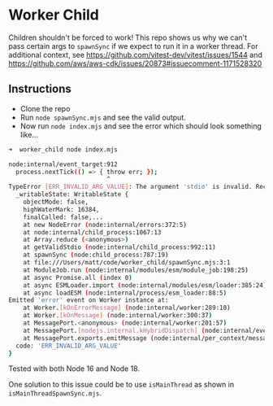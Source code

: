 # Worker Child

Children shouldn't be forced to work! This repo shows us why we can't pass certain args to `spawnSync` if we expect to run it in a worker thread. For additional context, see https://github.com/vitest-dev/vitest/issues/1544 and https://github.com/aws/aws-cdk/issues/20873#issuecomment-1171528320

## Instructions

* Clone the repo
* Run `node spawnSync.mjs` and see the valid output.
* Now run `node index.mjs` and see the error which should look something like...

```bash
➜  worker_child node index.mjs

node:internal/event_target:912
  process.nextTick(() => { throw err; });
                           ^
TypeError [ERR_INVALID_ARG_VALUE]: The argument 'stdio' is invalid. Received WritableWorkerStdio {
  _writableState: WritableState {
    objectMode: false,
    highWaterMark: 16384,
    finalCalled: false,...
    at new NodeError (node:internal/errors:372:5)
    at node:internal/child_process:1067:13
    at Array.reduce (<anonymous>)
    at getValidStdio (node:internal/child_process:992:11)
    at spawnSync (node:child_process:787:19)
    at file:///Users/matt/code/worker_child/spawnSync.mjs:3:1
    at ModuleJob.run (node:internal/modules/esm/module_job:198:25)
    at async Promise.all (index 0)
    at async ESMLoader.import (node:internal/modules/esm/loader:385:24)
    at async loadESM (node:internal/process/esm_loader:88:5)
Emitted 'error' event on Worker instance at:
    at Worker.[kOnErrorMessage] (node:internal/worker:289:10)
    at Worker.[kOnMessage] (node:internal/worker:300:37)
    at MessagePort.<anonymous> (node:internal/worker:201:57)
    at MessagePort.[nodejs.internal.kHybridDispatch] (node:internal/event_target:643:20)
    at MessagePort.exports.emitMessage (node:internal/per_context/messageport:23:28) {
  code: 'ERR_INVALID_ARG_VALUE'
}
```

Tested with both Node 16 and Node 18.

One solution to this issue could be to use `isMainThread` as shown in `isMainThreadSpawnSync.mjs`.